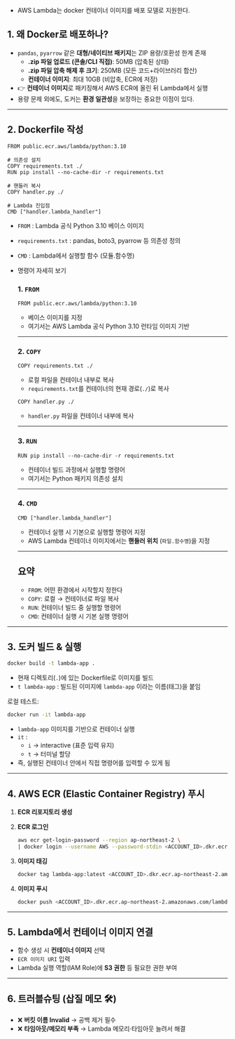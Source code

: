 - AWS Lambda는 docker 컨테이너 이미지를 배포 모델로 지원한다.

## 1. 왜 Docker로 배포하나?

- `pandas`, `pyarrow` 같은 **대형/네이티브 패키지**는 ZIP 용량/호환성 한계 존재
    - **.zip 파일 업로드 (콘솔/CLI 직접)**: 50MB (압축된 상태)
    - **.zip 파일 압축 해제 후 크기**: 250MB (모든 코드+라이브러리 합산)
    - **컨테이너 이미지**: 최대 10GB (비압축, ECR에 저장)
- 👉 **컨테이너 이미지**로 패키징해서 AWS ECR에 올린 뒤 Lambda에서 실행
- 용량 문제 외에도, 도커는 **환경 일관성**을 보장하는 중요한 이점이 있다.

---

## 2. Dockerfile 작성

```docker
FROM public.ecr.aws/lambda/python:3.10

# 의존성 설치
COPY requirements.txt ./
RUN pip install --no-cache-dir -r requirements.txt

# 핸들러 복사
COPY handler.py ./

# Lambda 진입점
CMD ["handler.lambda_handler"]

```

- `FROM` : Lambda 공식 Python 3.10 베이스 이미지
- `requirements.txt` : pandas, boto3, pyarrow 등 의존성 정의
- `CMD` : Lambda에서 실행할 함수 (모듈.함수명)
- 명령어 자세히 보기
    
    ### 1. `FROM`
    
    ```docker
    FROM public.ecr.aws/lambda/python:3.10
    
    ```
    
    - 베이스 이미지를 지정
    - 여기서는 AWS Lambda 공식 Python 3.10 런타임 이미지 기반
    
    ---
    
    ### 2. `COPY`
    
    ```docker
    COPY requirements.txt ./
    
    ```
    
    - 로컬 파일을 컨테이너 내부로 복사
    - `requirements.txt`를 컨테이너의 현재 경로(`./`)로 복사
    
    ```docker
    COPY handler.py ./
    
    ```
    
    - `handler.py` 파일을 컨테이너 내부에 복사
    
    ---
    
    ### 3. `RUN`
    
    ```docker
    RUN pip install --no-cache-dir -r requirements.txt
    
    ```
    
    - 컨테이너 빌드 과정에서 실행할 명령어
    - 여기서는 Python 패키지 의존성 설치
    
    ---
    
    ### 4. `CMD`
    
    ```docker
    CMD ["handler.lambda_handler"]
    
    ```
    
    - 컨테이너 실행 시 기본으로 실행할 명령어 지정
    - AWS Lambda 컨테이너 이미지에서는 **핸들러 위치** (`파일.함수명`)을 지정
    
    ---
    
    ## 요약
    
    - `FROM`: 어떤 환경에서 시작할지 정한다
    - `COPY`: 로컬 → 컨테이너로 파일 복사
    - `RUN`: 컨테이너 빌드 중 실행할 명령어
    - `CMD`: 컨테이너 실행 시 기본 실행 명령어

---

## 3. 도커 빌드 & 실행

```bash
docker build -t lambda-app .
```

- 현재 디렉토리(`.`)에 있는 Dockerfile로 이미지를 빌드
- `t lambda-app` : 빌드된 이미지에 `lambda-app` 이라는 이름(태그)을 붙임

로컬 테스트:

```bash
docker run -it lambda-app
```

- `lambda-app` 이미지를 기반으로 컨테이너 실행
- `it` :
    - `i` → interactive (표준 입력 유지)
    - `t` → 터미널 할당
- 즉, 실행된 컨테이너 안에서 직접 명령어를 입력할 수 있게 됨

---

## 4. AWS ECR (Elastic Container Registry) 푸시

1. **ECR 리포지토리 생성**
2. **ECR 로그인**
    
    ```bash
    aws ecr get-login-password --region ap-northeast-2 \
    | docker login --username AWS --password-stdin <ACCOUNT_ID>.dkr.ecr.ap-northeast-2.amazonaws.com
    
    ```
    
3. **이미지 태깅**
    
    ```bash
    docker tag lambda-app:latest <ACCOUNT_ID>.dkr.ecr.ap-northeast-2.amazonaws.com/lambda-app:latest
    ```
    
4. **이미지 푸시**
    
    ```bash
    docker push <ACCOUNT_ID>.dkr.ecr.ap-northeast-2.amazonaws.com/lambda-app:latest
    ```
    

---

## 5. Lambda에서 컨테이너 이미지 연결

- 함수 생성 시 **컨테이너 이미지** 선택
- `ECR 이미지 URI` 입력
- Lambda 실행 역할(IAM Role)에 **S3 권한** 등 필요한 권한 부여

---

## 6. 트러블슈팅 (삽질 메모 🛠️)

- ❌ **버킷 이름 Invalid** → 공백 제거 필수
- ❌ **타임아웃/메모리 부족** → Lambda 메모리·타임아웃 늘려서 해결

